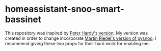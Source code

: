 # homeassistant-snoo-smart-bassinet

This repository was inspired by [Peter Hardy's version](https://bitbucket.org/pjhardy/homeassistant-snoo/src/master/). My version was created in order to change incorporate [Martin Riedel's version of pysnoo](https://github.com/rado0x54/pysnoo). I recommend giving these two props for their hard work for enabling me.
